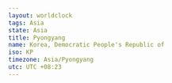 ```yaml
---
layout: worldclock
tags: Asia
state: Asia
title: Pyongyang
name: Korea, Democratic People's Republic of
iso: KP
timezone: Asia/Pyongyang
utc: UTC +08:23
---
```


